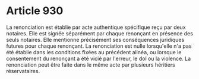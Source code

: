 # Article 930

La renonciation est établie par acte authentique spécifique reçu par deux notaires. Elle est signée séparément par chaque renonçant en présence des seuls notaires. Elle mentionne précisément ses conséquences juridiques futures pour chaque renonçant.   La renonciation est nulle lorsqu'elle n'a pas été établie dans les conditions fixées au précédent alinéa, ou lorsque le consentement du renonçant a été vicié par l'erreur, le dol ou la violence.   La renonciation peut être faite dans le même acte par plusieurs héritiers réservataires.